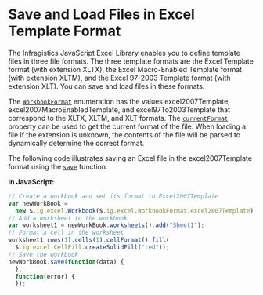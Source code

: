 ﻿<!--
|metadata|
{
    "fileName": "javascript-excel-library-save-and-load-files-in-excel-template-format",
    "controlName": ["igExcel"],
    "tags": ["How Do I", "Templating"]
}
|metadata|
-->

# Save and Load Files in Excel Template Format

The Infragistics JavaScript Excel Library enables you to define template files in three file formats. The three template formats are the Excel Template format (with extension XLTX), the Excel Macro-Enabled Template format (with extension XLTM), and the Excel 97-2003 Template format (with extension XLT). You can save and load files in these formats.

The [`WorkbookFormat`](%%jQueryApiUrl%%/ig.excel.WorkbookFormat "Link to the Web API Reference Guide to the WorkbookFormat member.") enumeration has the values excel2007Template, excel2007MacroEnabledTemplate, and excel97To2003Template that correspond to the XLTX, XLTM, and XLT formats. The [`currentFormat`](%%jQueryApiUrl%%/ig.excel.Workbook#methods:currentFormat "Link to the Web API Reference Guide to the CurrentFormat member.") property can be used to get the current format of the file. When loading a file if the extension is unknown, the contents of the file will be parsed to dynamically determine the correct format.

The following code illustrates saving an Excel file in the excel2007Template format using the [`save`](%%jQueryApiUrl%%/ig.excel.Workbook#methods:save "Link to the Web API Reference Guide to the save member.") function.

**In JavaScript:**

```js
// Create a workbook and set its format to Excel2007Template
var newWorkBook = 
  new $.ig.excel.Workbook($.ig.excel.WorkbookFormat.excel2007Template);
// Add a worksheet to the workbook
var worksheet1 = newWorkBook.worksheets().add("Sheet1");
// Format a cell in the worksheet
worksheet1.rows(1).cells(1).cellFormat().fill(
  $.ig.excel.CellFill.createSolidFill("red"));
// Save the workbook
newWorkBook.save(function(data) { 
  },
  function(error) {
  });
```
